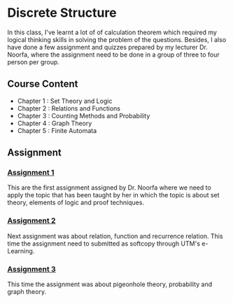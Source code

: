 # Discrete Structure
In this class, I've learnt a lot of of calculation theorem which required my logical thinking skills in solving the problem of the questions. Besides, I also have done a few assignment and quizzes prepared by my lecturer Dr. Noorfa, where the assignment need to be done in a group of three to four person per group. 

## Course Content
* Chapter 1 : Set Theory and Logic
* Chapter 2 : Relations and Functions
* Chapter 3 : Counting Methods and Probability
* Chapter 4 : Graph Theory
* Chapter 5 : Finite Automata

## Assignment
### [Assignment 1](https://github.com/nuraisyah04/1-SECPH/blob/main/SECI-1013%20Discrete%20Structure/Discrete%20structure%20-%20Assignment%201%20(Correction).pdf)
This are the first assignment assigned by Dr. Noorfa where we need to apply the topic that has been taught by her in which the topic is about set theory, elements of logic and proof techniques.<br>

### [Assignment 2](https://github.com/nuraisyah04/1-SECPH/blob/main/SECI-1013%20Discrete%20Structure/Assignment%202%20discrete%20structure_231129_222321.pdf)
Next assignment was about relation, function and recurrence relation. This time the assignment need to submitted as softcopy through UTM's e-Learning.

### [Assignment 3](https://github.com/nuraisyah04/1-SECPH/blob/main/SECI-1013%20Discrete%20Structure/Assigment%203%20(1).pdf)
This time the assignment was about pigeonhole theory, probability and graph theory.
